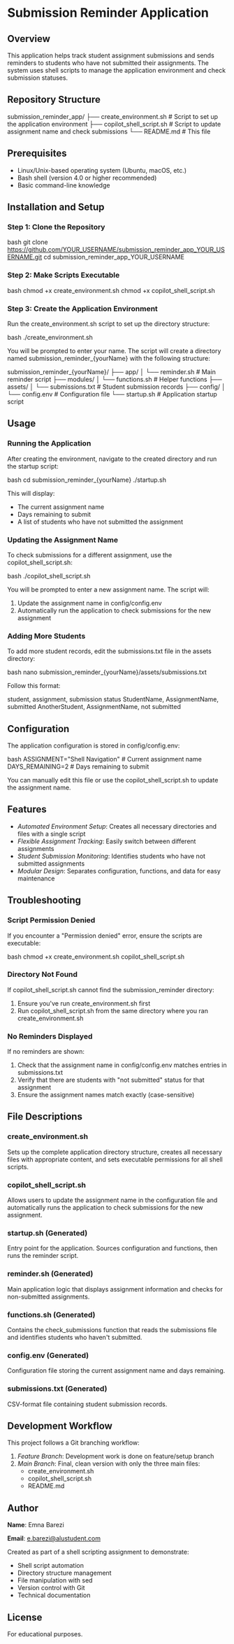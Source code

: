 # Submission Reminder Application

## Overview

This application helps track student assignment submissions and sends reminders to students who have not submitted their assignments. The system uses shell scripts to manage the application environment and check submission statuses.

## Repository Structure


submission_reminder_app/
├── create_environment.sh       # Script to set up the application environment
├── copilot_shell_script.sh     # Script to update assignment name and check submissions
└── README.md                   # This file


## Prerequisites

- Linux/Unix-based operating system (Ubuntu, macOS, etc.)
- Bash shell (version 4.0 or higher recommended)
- Basic command-line knowledge

## Installation and Setup

### Step 1: Clone the Repository

bash
git clone https://github.com/YOUR_USERNAME/submission_reminder_app_YOUR_USERNAME.git
cd submission_reminder_app_YOUR_USERNAME


### Step 2: Make Scripts Executable

bash
chmod +x create_environment.sh
chmod +x copilot_shell_script.sh


### Step 3: Create the Application Environment

Run the create_environment.sh script to set up the directory structure:

bash
./create_environment.sh


You will be prompted to enter your name. The script will create a directory named submission_reminder_{yourName} with the following structure:


submission_reminder_{yourName}/
├── app/
│   └── reminder.sh              # Main reminder script
├── modules/
│   └── functions.sh             # Helper functions
├── assets/
│   └── submissions.txt          # Student submission records
├── config/
│   └── config.env               # Configuration file
└── startup.sh                   # Application startup script


## Usage

### Running the Application

After creating the environment, navigate to the created directory and run the startup script:

bash
cd submission_reminder_{yourName}
./startup.sh


This will display:
- The current assignment name
- Days remaining to submit
- A list of students who have not submitted the assignment

### Updating the Assignment Name

To check submissions for a different assignment, use the copilot_shell_script.sh:

bash
./copilot_shell_script.sh


You will be prompted to enter a new assignment name. The script will:
1. Update the assignment name in config/config.env
2. Automatically run the application to check submissions for the new assignment

### Adding More Students

To add more student records, edit the submissions.txt file in the assets directory:

bash
nano submission_reminder_{yourName}/assets/submissions.txt


Follow this format:

student, assignment, submission status
StudentName, AssignmentName, submitted
AnotherStudent, AssignmentName, not submitted


## Configuration

The application configuration is stored in config/config.env:

bash
ASSIGNMENT="Shell Navigation"    # Current assignment name
DAYS_REMAINING=2                 # Days remaining to submit


You can manually edit this file or use the copilot_shell_script.sh to update the assignment name.

## Features

- *Automated Environment Setup*: Creates all necessary directories and files with a single script
- *Flexible Assignment Tracking*: Easily switch between different assignments
- *Student Submission Monitoring*: Identifies students who have not submitted assignments
- *Modular Design*: Separates configuration, functions, and data for easy maintenance

## Troubleshooting

### Script Permission Denied

If you encounter a "Permission denied" error, ensure the scripts are executable:

bash
chmod +x create_environment.sh copilot_shell_script.sh


### Directory Not Found

If copilot_shell_script.sh cannot find the submission_reminder directory:
1. Ensure you've run create_environment.sh first
2. Run copilot_shell_script.sh from the same directory where you ran create_environment.sh

### No Reminders Displayed

If no reminders are shown:
1. Check that the assignment name in config/config.env matches entries in submissions.txt
2. Verify that there are students with "not submitted" status for that assignment
3. Ensure the assignment names match exactly (case-sensitive)

## File Descriptions

### create_environment.sh
Sets up the complete application directory structure, creates all necessary files with appropriate content, and sets executable permissions for all shell scripts.

### copilot_shell_script.sh
Allows users to update the assignment name in the configuration file and automatically runs the application to check submissions for the new assignment.

### startup.sh (Generated)
Entry point for the application. Sources configuration and functions, then runs the reminder script.

### reminder.sh (Generated)
Main application logic that displays assignment information and checks for non-submitted assignments.

### functions.sh (Generated)
Contains the check_submissions function that reads the submissions file and identifies students who haven't submitted.

### config.env (Generated)
Configuration file storing the current assignment name and days remaining.

### submissions.txt (Generated)
CSV-format file containing student submission records.

## Development Workflow

This project follows a Git branching workflow:

1. *Feature Branch*: Development work is done on feature/setup branch
2. *Main Branch*: Final, clean version with only the three main files:
   - create_environment.sh
   - copilot_shell_script.sh
   - README.md

## Author

**Name**: Emna Barezi

**Email**: [e.barezi@alustudent.com](e.barezi@alustudent.com)

Created as part of a shell scripting assignment to demonstrate:
- Shell script automation
- Directory structure management
- File manipulation with sed
- Version control with Git
- Technical documentation

## License

For educational purposes.
